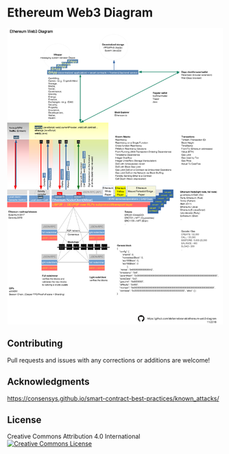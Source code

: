 # Ethereum Web3 Diagram

<!---
<object data="./export/ethereum-web3-diagram.pdf" type="application/pdf" width="700px" height="700px">
    <embed src="./export/ethereum-web3-diagram.pdf">
        <p>This browser does not support PDFs. Please download the PDF to view it: <a href="./export/ethereum-web3-diagram.pdf">Download PDF</a>.</p>
    </embed>
</object>
-->

![Ethereum Web3 Diagram](./export/ethereum-web3-diagram.png)

## Contributing

Pull requests and issues with any corrections or additions are welcome!

## Acknowledgments

https://consensys.github.io/smart-contract-best-practices/known_attacks/
## License

Creative Commons Attribution 4.0 International
[![Creative Commons License](https://mirrors.creativecommons.org/presskit/buttons/88x31/png/by.png)](https://creativecommons.org/licenses/by/4.0/)

